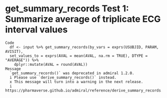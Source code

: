 # get_summary_records Test 1: Summarize average of triplicate ECG interval values

    Code
      df <- input %>% get_summary_records(by_vars = exprs(USUBJID, PARAM, AVISIT),
      set_values_to = exprs(AVAL = mean(AVAL, na.rm = TRUE), DTYPE = "AVERAGE")) %>%
        dplyr::mutate(AVAL = round(AVAL))
    Message
      `get_summary_records()` was deprecated in admiral 1.2.0.
      i Please use `derive_summary_records()` instead.
      x This message will turn into a warning in the next release.
      i https://pharmaverse.github.io/admiral/reference/derive_summary_records.html

